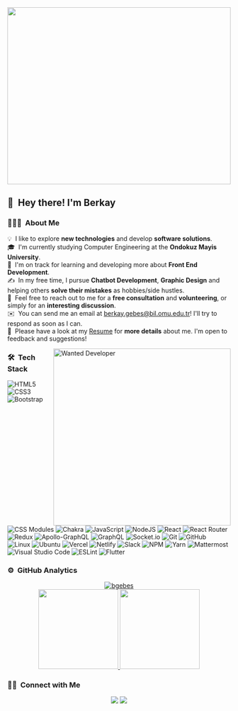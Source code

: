 <img src="https://user-images.githubusercontent.com/72809874/224037930-e23961bd-6a70-433e-8b9b-900d0b055326.gif" width="100%" height="400" />

## 👋 &nbsp;Hey there! I'm Berkay

### 👨🏻‍💻 &nbsp;About Me

💡 &nbsp;I like to explore **new technologies** and develop **software solutions**.\
🎓 &nbsp;I'm currently studying Computer Engineering at the **Ondokuz Mayis University**.\
🌱 &nbsp;I'm on track for learning and developing more about **Front End Development**.\
✍️ &nbsp;In my free time, I pursue **Chatbot Development**, **Graphic Design** and helping others **solve their mistakes** as hobbies/side hustles.\
💬 &nbsp;Feel free to reach out to me for a **free consultation** and **volunteering**, or simply for an **interesting discussion**.\
✉️ &nbsp;You can send me an email at berkay.gebes@bil.omu.edu.tr! I'll try to respond as soon as I can.\
📄 &nbsp;Please have a look at my [Resume](https://github.com/bgebes/bgebes/files/10932301/CV_Berkay_Gebes.pdf) for **more details** about me. I'm open to feedback and suggestions!

<img alt="Wanted Developer" src="https://user-images.githubusercontent.com/72809874/224049823-c81febab-8dbf-4d9f-bd9c-1299c15c023b.gif" width="400" align="right"/>

### 🛠 &nbsp;Tech Stack

![HTML5](https://img.shields.io/badge/html5-%23E34F26.svg?style=for-the-badge&logo=html5&logoColor=white)
![CSS3](https://img.shields.io/badge/css3-%231572B6.svg?style=for-the-badge&logo=css3&logoColor=white)
![Bootstrap](https://img.shields.io/badge/bootstrap-%23563D7C.svg?style=for-the-badge&logo=bootstrap&logoColor=white)
![CSS Modules](https://img.shields.io/badge/CSS%20Modules-000000.svg?style=for-the-badge&logo=CSS-Modules&logoColor=white)
![Chakra](https://img.shields.io/badge/chakra-%234ED1C5.svg?style=for-the-badge&logo=chakraui&logoColor=white)
![JavaScript](https://img.shields.io/badge/javascript-%23323330.svg?style=for-the-badge&logo=javascript&logoColor=%23F7DF1E)
![NodeJS](https://img.shields.io/badge/node.js-6DA55F?style=for-the-badge&logo=node.js&logoColor=white)
![React](https://img.shields.io/badge/react-%2320232a.svg?style=for-the-badge&logo=react&logoColor=%2361DAFB)
![React Router](https://img.shields.io/badge/React_Router-CA4245?style=for-the-badge&logo=react-router&logoColor=white)
![Redux](https://img.shields.io/badge/redux-%23593d88.svg?style=for-the-badge&logo=redux&logoColor=white)
![Apollo-GraphQL](https://img.shields.io/badge/-ApolloGraphQL-311C87?style=for-the-badge&logo=apollo-graphql)
![GraphQL](https://img.shields.io/badge/-GraphQL-E10098?style=for-the-badge&logo=graphql&logoColor=white)
![Socket.io](https://img.shields.io/badge/Socket.io-black?style=for-the-badge&logo=socket.io&badgeColor=010101)
![Git](https://img.shields.io/badge/git-%23F05033.svg?style=for-the-badge&logo=git&logoColor=white)
![GitHub](https://img.shields.io/badge/github-%23121011.svg?style=for-the-badge&logo=github&logoColor=white)
![Linux](https://img.shields.io/badge/Linux-FCC624?style=for-the-badge&logo=linux&logoColor=black)
![Ubuntu](https://img.shields.io/badge/Ubuntu-E95420?style=for-the-badge&logo=ubuntu&logoColor=white)
![Vercel](https://img.shields.io/badge/vercel-%23000000.svg?style=for-the-badge&logo=vercel&logoColor=white)
![Netlify](https://img.shields.io/badge/netlify-%23000000.svg?style=for-the-badge&logo=netlify&logoColor=#00C7B7)
![Slack](https://img.shields.io/badge/Slack-4A154B?style=for-the-badge&logo=slack&logoColor=white)
![NPM](https://img.shields.io/badge/NPM-%23CB3837.svg?style=for-the-badge&logo=npm&logoColor=white)
![Yarn](https://img.shields.io/badge/yarn-%232C8EBB.svg?style=for-the-badge&logo=yarn&logoColor=white)
![Mattermost](https://img.shields.io/badge/Mattermost-0058CC.svg?style=for-the-badge&logo=Mattermost&logoColor=white)
![Visual Studio Code](https://img.shields.io/badge/Visual%20Studio%20Code-0078d7.svg?style=for-the-badge&logo=visual-studio-code&logoColor=white)
![ESLint](https://img.shields.io/badge/ESLint-4B3263?style=for-the-badge&logo=eslint&logoColor=white)
![Flutter](https://img.shields.io/badge/Flutter-%2302569B.svg?style=for-the-badge&logo=Flutter&logoColor=white)

### ⚙️ &nbsp;GitHub Analytics

<p align="center">
<a href="https://github.com/bgebes">
  <img src="https://komarev.com/ghpvc/?username=bgebes&label=Views&color=blue&style=plastic" alt="bgebes" />
  <br>
  <img height="180em" src="https://github-readme-stats-eight-theta.vercel.app/api?username=bgebes&show_icons=true&theme=algolia&include_all_commits=true&count_private=true"/>
  <img height="180em" src="https://github-readme-stats-eight-theta.vercel.app/api/top-langs/?username=bgebes&layout=compact&langs_count=8&theme=algolia"/>
</a>
</p>

### 🤝🏻 &nbsp;Connect with Me

<p align="center">
<a href="https://linkedin.com/in/berkay-gebes"><img src="https://img.shields.io/badge/-Berkay%20Gebeş%20-0077B5?style=flat&logo=Linkedin&logoColor=white"/></a>
<a href="mailto:berkay.gebes@bil.omu.edu.tr"><img src="https://img.shields.io/badge/-berkay.gebes@bil.omu.edu.tr-D14836?style=flat&logo=Gmail&logoColor=white"/></a>
</p>
